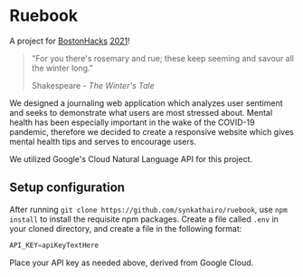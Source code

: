 # Ruebook

A project for [BostonHacks](https://bostonhacks.io/) [2021](https://bostonhacks-2021.devpost.com/)! 

> "For you there's rosemary and rue; 
> these keep seeming and savour all the winter long." 
> 
> Shakespeare - *The Winter's Tale*

We designed a journaling web application which analyzes user sentiment and seeks to demonstrate what users are most stressed about. Mental health has been especially important in the wake of the COVID-19 pandemic, therefore we decided to create a responsive website which gives mental health tips and serves to encourage users.

We utilized Google's Cloud Natural Language API for this project. 

## Setup configuration

After running `git clone https://github.com/synkathairo/ruebook`, use `npm install` to install the requisite npm packages. Create a file called `.env` in your cloned directory, and create a file in the following format:

```js
API_KEY=apiKeyTextHere
```
Place your API key as needed above, derived from Google Cloud.